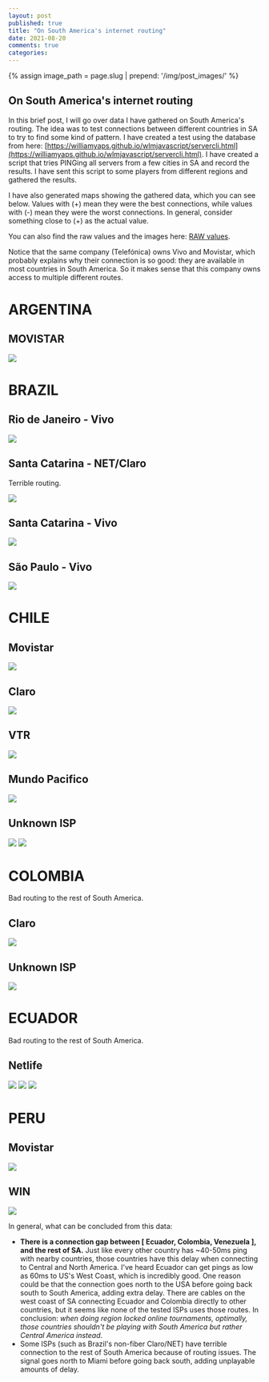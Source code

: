 ```yaml
---
layout: post
published: true
title: "On South America's internet routing"
date: 2021-08-20
comments: true
categories:
---
```


{% assign image_path = page.slug | prepend: '/img/post_images/' %}

## On South America's internet routing

In this brief post, I will go over data I have gathered on South America's routing. The idea was to test connections between different countries in SA to try to find some kind of pattern. I have created a test using the database from here: [https://williamyaps.github.io/wlmjavascript/servercli.html](https://williamyaps.github.io/wlmjavascript/servercli.html). I have created a script that tries PINGing all servers from a few cities in SA and record the results. I have sent this script to some players from different regions and gathered the results.

I have also generated maps showing the gathered data, which you can see below. Values with (+) mean they were the best connections, while values with (-) mean they were the worst connections. In general, consider something close to (+) as the actual value.

You can also find the raw values and the images here: [RAW values](https://github.com/joaorb64/joaorb64.github.io/tree/master/img/post_images/sa-routing/data).

Notice that the same company (Telefónica) owns Vivo and Movistar, which probably explains why their connection is so good: they are available in most countries in South America. So it makes sense that this company owns access to multiple different routes.

# ARGENTINA

## MOVISTAR

![]({{image_path}}/data/plot_ar_movistar.png)

# BRAZIL

## Rio de Janeiro - Vivo

![]({{image_path}}/data/plot_br_rj_vivo.png)

## Santa Catarina - NET/Claro

Terrible routing.

![]({{image_path}}/data/plot_br_sc_net.png)

## Santa Catarina - Vivo

![]({{image_path}}/data/plot_br_sc_vivo.png)

## São Paulo - Vivo

![]({{image_path}}/data/plot_br_sp_vivo.png)

# CHILE

## Movistar

![]({{image_path}}/data/plot_cl_movistar.png)

## Claro

![]({{image_path}}/data/plot_cl_claro.png)

## VTR

![]({{image_path}}/data/plot_cl_vtr.png)

## Mundo Pacifico

![]({{image_path}}/data/plot_cl_mundopacifico.png)

## Unknown ISP

![]({{image_path}}/data/plot_cl_unk.png)
![]({{image_path}}/data/plot_cl_unk2.png)

# COLOMBIA

Bad routing to the rest of South America.

## Claro

![]({{image_path}}/data/plot_co_claro.png)

## Unknown ISP

![]({{image_path}}/data/plot_co_unk.png)

# ECUADOR

Bad routing to the rest of South America.

## Netlife

![]({{image_path}}/data/plot_ec_netlife.png)
![]({{image_path}}/data/plot_ec2_netlife.png)
![]({{image_path}}/data/plot_ec3_netlife.png)

# PERU

## Movistar

![]({{image_path}}/data/plot_pe_movistar.png)

## WIN

![]({{image_path}}/data/plot_pe_win.png)

In general, what can be concluded from this data:

- **There is a connection gap between [ Ecuador, Colombia, Venezuela ], and the rest of SA.** Just like every other country has ~40-50ms ping with nearby countries, those countries have this delay when connecting to Central and North America. I've heard Ecuador can get pings as low as 60ms to US's West Coast, which is incredibly good. One reason could be that the connection goes north to the USA before going back south to South America, adding extra delay. There are cables on the west coast of SA connecting Ecuador and Colombia directly to other countries, but it seems like none of the tested ISPs uses those routes. In conclusion: *when doing region locked online tournaments, optimally, those countries shouldn't be playing with South America but rather Central America instead*. 
- Some ISPs (such as Brazil's non-fiber Claro/NET) have terrible connection to the rest of South America because of routing issues. The signal goes north to Miami before going back south, adding unplayable amounts of delay.